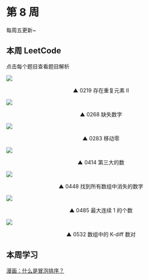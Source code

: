 # 第 8 周

每周五更新~



## 本周 LeetCode

点击每个题目查看题目解析

[![](https://w3fun-1253290453.cos.ap-chengdu.myqcloud.com/cattle/solution/easy/0219-contains-duplicate-ii.png)](/solution/easy/0219-contains-duplicate-ii.html)

<div style="text-align: center">▲ 0219 存在重复元素 II</div>


[![](https://w3fun-1253290453.cos.ap-chengdu.myqcloud.com/cattle/solution/easy/0268-missing-number.png)](/solution/easy/0268-missing-number.html)

<div style="text-align: center">▲ 0268 缺失数字</div>


[![](https://w3fun-1253290453.cos.ap-chengdu.myqcloud.com/cattle/solution/easy/0283-move-zeroes.png)](/solution/easy/0283-move-zeroes.html)

<div style="text-align: center">▲ 0283 移动零</div>


[![](https://w3fun-1253290453.cos.ap-chengdu.myqcloud.com/cattle/solution/easy/0414-third-maximum-number.png)](/solution/easy/0414-third-maximum-number.html)

<div style="text-align: center">▲ 0414 第三大的数</div>


[![](https://w3fun-1253290453.cos.ap-chengdu.myqcloud.com/cattle/solution/easy/0448-find-all-numbers-disappeared-in-an-array.png)](/solution/easy/0448-find-all-numbers-disappeared-in-an-array.html)

<div style="text-align: center">▲ 0448 找到所有数组中消失的数字</div>


[![](https://w3fun-1253290453.cos.ap-chengdu.myqcloud.com/cattle/solution/easy/0485-max-consecutive-ones.png)](/solution/easy/0485-max-consecutive-ones.html)

<div style="text-align: center">▲ 0485 最大连续 1 的个数</div>


[![](https://w3fun-1253290453.cos.ap-chengdu.myqcloud.com/cattle/solution/easy/0532-k-diff-pairs-in-an-array.png)](/solution/easy/0532-k-diff-pairs-in-an-array.html)

<div style="text-align: center">▲ 0532 数组中的 K-diff 数对​</div>



## 本周学习

[漫画：什么是冒泡排序？](https://juejin.im/post/5bbc7c6de51d450e5c47a26c)
